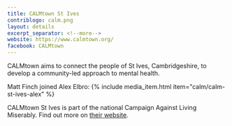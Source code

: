 ```yaml
---
title: CALMtown St Ives
contriblogo: calm.png
layout: details
excerpt_separator: <!--more-->
website: https://www.calmtown.org/
facebook: CALMtown
---
```

CALMtown aims to connect the people of St Ives, Cambridgeshire, to develop a community-led approach to mental health.
<!--more-->

Matt Finch joined Alex Elbro:
{% include media_item.html item="calm/calm-st-ives-alex" %}

CALMtown St Ives is part of the national Campaign Against Living Miserably. Find out more on [their website](https://www.thecalmzone.net/).